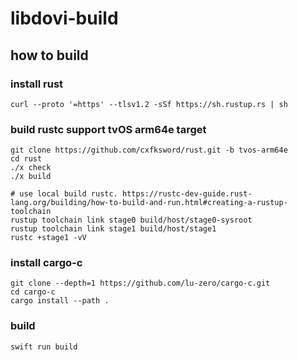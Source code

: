 # libdovi-build


## how to build

### install rust

```
curl --proto '=https' --tlsv1.2 -sSf https://sh.rustup.rs | sh
```

### build rustc support tvOS arm64e target

```
git clone https://github.com/cxfksword/rust.git -b tvos-arm64e
cd rust
./x check
./x build

# use local build rustc. https://rustc-dev-guide.rust-lang.org/building/how-to-build-and-run.html#creating-a-rustup-toolchain
rustup toolchain link stage0 build/host/stage0-sysroot
rustup toolchain link stage1 build/host/stage1
rustc +stage1 -vV
```


### install cargo-c

```
git clone --depth=1 https://github.com/lu-zero/cargo-c.git
cd cargo-c
cargo install --path .
```

### build

```
swift run build

```
